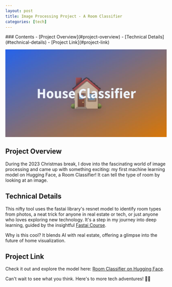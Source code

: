```yaml
---
layout: post
title: Image Processing Project - A Room Classifier
categories: [tech]
---
```


<div class="table-of-contents" markdown="1">
### Contents
- [Project Overview](#project-overview)
- [Technical Details](#technical-details)
- [Project Link](#project-link)
</div>

![](/images/hc.png "House Classifier")

## Project Overview

During the 2023 Christmas break, I dove into the fascinating world of image processing and came up with something exciting: my first machine learning model on Hugging Face, a Room Classifier! It can tell the type of room by looking at an image.

## Technical Details

This nifty tool uses the fastai library's resnet model to identify room types from photos, a neat trick for anyone in real estate or tech, or just anyone who loves exploring new technology. It's a step in my journey into deep learning, guided by the insightful [Fastai Course](https://course.fast.ai/).

Why is this cool? It blends AI with real estate, offering a glimpse into the future of home visualization.

## Project Link

Check it out and explore the model here: [Room Classifier on Hugging Face](https://huggingface.co/spaces/Guoest/house_classifier).

Can't wait to see what you think. Here's to more tech adventures! 🚀💫
